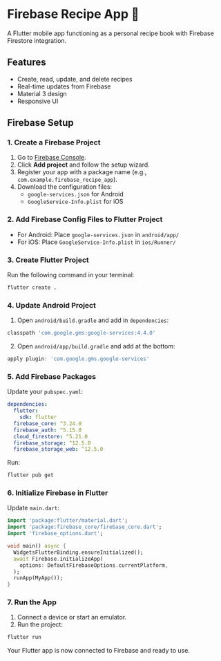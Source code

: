 # Firebase Recipe App 🍳

A Flutter mobile app functioning as a personal recipe book with Firebase Firestore integration.

## Features

- Create, read, update, and delete recipes
- Real-time updates from Firebase
- Material 3 design
- Responsive UI

## Firebase Setup

### 1. Create a Firebase Project

1. Go to [Firebase Console](https://console.firebase.google.com/).
2. Click **Add project** and follow the setup wizard.
3. Register your app with a package name (e.g., `com.example.firebase_recipe_app`).
4. Download the configuration files:
   - `google-services.json` for Android
   - `GoogleService-Info.plist` for iOS

### 2. Add Firebase Config Files to Flutter Project

- For Android: Place `google-services.json` in `android/app/`
- For iOS: Place `GoogleService-Info.plist` in `ios/Runner/`

### 3. Create Flutter Project

Run the following command in your terminal:

```bash
flutter create .
```

### 4. Update Android Project

1. Open `android/build.gradle` and add in `dependencies`:

```gradle
classpath 'com.google.gms:google-services:4.4.0'
```

2. Open `android/app/build.gradle` and add at the bottom:

```gradle
apply plugin: 'com.google.gms.google-services'
```

### 5. Add Firebase Packages

Update your `pubspec.yaml`:

```yaml
dependencies:
  flutter:
    sdk: flutter
  firebase_core: ^3.24.0
  firebase_auth: ^5.15.0
  cloud_firestore: ^5.21.0
  firebase_storage: ^12.5.0
  firebase_storage_web: ^12.5.0
```

Run:

```bash
flutter pub get
```

### 6. Initialize Firebase in Flutter

Update `main.dart`:

```dart
import 'package:flutter/material.dart';
import 'package:firebase_core/firebase_core.dart';
import 'firebase_options.dart';

void main() async {
  WidgetsFlutterBinding.ensureInitialized();
  await Firebase.initializeApp(
    options: DefaultFirebaseOptions.currentPlatform,
  );
  runApp(MyApp());
}
```

### 7. Run the App

1. Connect a device or start an emulator.
2. Run the project:

```bash
flutter run
```

Your Flutter app is now connected to Firebase and ready to use.

